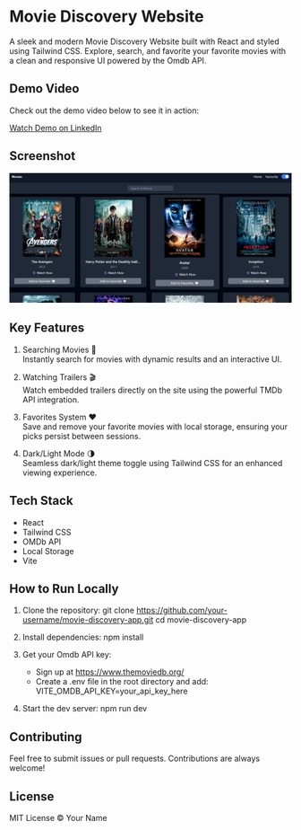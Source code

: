 # Movie Discovery Website

A sleek and modern Movie Discovery Website built with React and styled using Tailwind CSS. Explore, search, and favorite your favorite movies with a clean and responsive UI powered by the Omdb API.

## Demo Video

Check out the demo video below to see it in action:

[Watch Demo on LinkedIn](https://www.linkedin.com/posts/arihant-jain-278309260_kanpurinstituteoftechnology-kit-newskillunlocked-activity-7308796071244115968-aKiJ?utm_source=share&utm_medium=member_desktop&rcm=ACoAAEAeIjwB7RwE8NYwFcAOGOtXKu4-_G5Dmlk)

## Screenshot
![Screenshot](Screenshot.png)

## Key Features

1. Searching Movies 🎥  
   Instantly search for movies with dynamic results and an interactive UI.

2. Watching Trailers 🎬  
   Watch embedded trailers directly on the site using the powerful TMDb API integration.

3. Favorites System ❤️  
   Save and remove your favorite movies with local storage, ensuring your picks persist between sessions.

4. Dark/Light Mode 🌗  
   Seamless dark/light theme toggle using Tailwind CSS for an enhanced viewing experience.


## Tech Stack

- React
- Tailwind CSS
- OMDb API
- Local Storage
- Vite

## How to Run Locally

1. Clone the repository:
   git clone https://github.com/your-username/movie-discovery-app.git
   cd movie-discovery-app

2. Install dependencies:
   npm install

3. Get your Omdb API key:
   - Sign up at https://www.themoviedb.org/
   - Create a .env file in the root directory and add:
     VITE_OMDB_API_KEY=your_api_key_here


4. Start the dev server:
   npm run dev

## Contributing

Feel free to submit issues or pull requests. Contributions are always welcome!

## License

MIT License © Your Name
